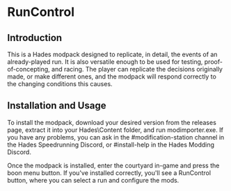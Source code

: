 # RunControl

## Introduction

This is a Hades modpack designed to replicate, in detail, the events of an already-played run. It is also versatile enough to be used for testing, proof-of-concepting, and racing. The player can replicate the decisions originally made, or make different ones, and the modpack will respond correctly to the changing conditions this causes.

## Installation and Usage

To install the modpack, download your desired version from the releases page, extract it into your Hades\Content folder, and run modimporter.exe. If you have any problems, you can ask in the #modification-station channel in the Hades Speedrunning Discord, or #install-help in the Hades Modding Discord.

Once the modpack is installed, enter the courtyard in-game and press the boon menu button. If you've installed correctly, you'll see a RunControl button, where you can select a run and configure the mods.